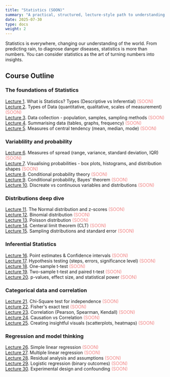 ```yaml
---
title: "Statistics (SOON)"
summary: "A practical, structured, lecture-style path to understanding and applying statistics deeply"
date: 2025-07-30
type: docs
weight: 2
---
```


Statistics is everywhere, changing our understanding of the world. From predicting rain, to diagnose danger diseases, statistics is more than numbers. You can consider statistics as the art of turning numbers into insights.


## Course Outline

### The foundations of Statistics 
[Lecture 1](#). What is Statistics? Types (Descriptive vs Inferential) <span style="color: lightcoral;">(SOON)</span><br>
[Lecture 2](#). Types of Data (quantitative, qualitative, scales of measurement) <span style="color: lightcoral;">(SOON)</span><br>
[Lecture 3](#). Data collection - population, samples, sampling methods <span style="color: lightcoral;">(SOON)</span><br>
[Lecture 4](#). Summarising data (tables, graphs, frequency) <span style="color: lightcoral;">(SOON)</span><br>
[Lecture 5](#). Measures of central tendency (mean, median, mode) <span style="color: lightcoral;">(SOON)</span><br>

### Variablility and probability
[Lecture 6](#). Measures of spread (range, variance, standard deviation, IQR) <span style="color: lightcoral;">(SOON)</span><br>
[Lecture 7](#). Visualising probabilities - box plots, histograms, and distribution shapes <span style="color: lightcoral;">(SOON)</span><br>
[Lecture 8](#). Conditional probability theory <span style="color: lightcoral;">(SOON)</span><br>
[Lecture 9](#). Conditional probability, Bayes' theorem <span style="color: lightcoral;">(SOON)</span><br>
[Lecture 10](#). Discreate vs continuous variables and distributions <span style="color: lightcoral;">(SOON)</span><br>

### Distributions deep dive
[Lecture 11](#). The Normal distribution and z-scores <span style="color: lightcoral;">(SOON)</span><br>
[Lecture 12](#). Binomial distribution <span style="color: lightcoral;">(SOON)</span><br>
[Lecture 13](#). Poisson distribution <span style="color: lightcoral;">(SOON)</span><br>
[Lecture 14](#). Centeral limit theorem (CLT) <span style="color: lightcoral;">(SOON)</span><br>
[Lecture 15](#). Sampling distributions and standard error <span style="color: lightcoral;">(SOON)</span><br>

### Inferential Statistics 
[Lecture 16](#). Point estimates & Confidence intervals <span style="color: lightcoral;">(SOON)</span><br>
[Lecture 17](#). Hypothesis testing (steps, errors, significance level) <span style="color: lightcoral;">(SOON)</span><br>
[Lecture 18](#). One-sample t-test <span style="color: lightcoral;">(SOON)</span><br>
[Lecture 19](#). Two-sample t-test and paired t-test <span style="color: lightcoral;">(SOON)</span><br>
[Lecture 20](#). p-values, effect size, and statistical power <span style="color: lightcoral;">(SOON)</span><br>


### Categorical data and correlation
[Lecture 21](#). Chi-Square test for independence <span style="color: lightcoral;">(SOON)</span><br>
[Lecture 22](#). Fisher's exact test <span style="color: lightcoral;">(SOON)</span><br>
[Lecture 23](#). Correlation (Pearson, Spearman, Kendall) <span style="color: lightcoral;">(SOON)</span><br>
[Lecture 24](#). Causation vs Correlation <span style="color: lightcoral;">(SOON)</span><br>
[Lecture 25](#). Creating insightful visuals (scatterplots, heatmaps) <span style="color: lightcoral;">(SOON)</span><br>

### Regression and model thinking
[Lecture 26](#). Simple linear regression <span style="color: lightcoral;">(SOON)</span><br>
[Lecture 27](#). Multiple linear regression <span style="color: lightcoral;">(SOON)</span><br>
[Lecture 28](#). Residual analysis and assumptions <span style="color: lightcoral;">(SOON)</span><br>
[Lecture 29](#). Logistic regression (binary outcomes) <span style="color: lightcoral;">(SOON)</span><br>
[Lecture 30](#). Experimental design and confounding <span style="color: lightcoral;">(SOON)</span><br>

